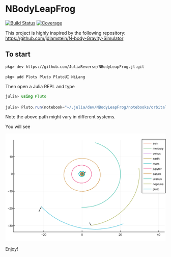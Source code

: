 # NBodyLeapFrog

[![Build Status](https://travis-ci.com/JuliaReverse/NBodyLeapFrog.jl.svg?branch=master)](https://travis-ci.com/JuliaReverse/NBodyLeapFrog.jl)
[![Coverage](https://codecov.io/gh/JuliaReverse/NBodyLeapFrog.jl/branch/master/graph/badge.svg)](https://codecov.io/gh/JuliaReverse/NBodyLeapFrog.jl)

This project is highly inspired by the following repository: https://github.com/jdlamstein/N-body-Gravity-Simulator

## To start
```julia-pkg
pkg> dev https://github.com/JuliaReverse/NBodyLeapFrog.jl.git

pkg> add Plots Pluto PlutoUI NiLang
```

Then open a Julia REPL and type
```julia
julia> using Pluto

julia> Pluto.run(notebook="~/.julia/dev/NBodyLeapFrog/notebooks/orbitals.jl")
```

Note the above path might vary in different systems.

You will see

![gradient](grad.png)

Enjoy!
